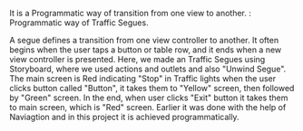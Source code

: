  It is a Programmatic way of transition from one view to another. 
 : Programmatic way of Traffic Segues.
 
A segue defines a transition from one view controller to another. It often begins when the user taps a button or table row, and it ends when a new view controller is presented. Here, we made an Traffic Segues using Storyboard, where we used actions and outlets and also "Unwind Segue". The main screen is Red indicating "Stop" in Traffic lights when the user clicks button called "Button", it takes them to "Yellow" screen, then followed by "Green" screen. In the end, when user clicks "Exit" button it takes them to main screen, which is "Red" screen.
Earlier it was done with the help of Naviagtion and in this project it is achieved programmatically.
